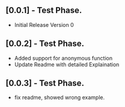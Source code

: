 ## [0.0.1] - Test Phase.

* Initial Release Version 0

## [0.0.2] - Test Phase.

* Added support for anonymous function
* Update Readme with detailed Explaination

## [0.0.3] - Test Phase.

* fix readme, showed wrong example.
